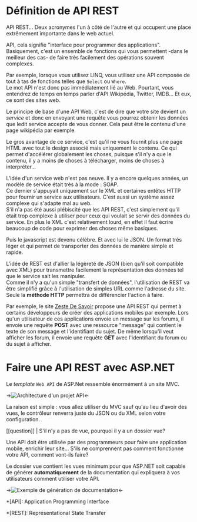 # Définition de API REST

API REST... Deux acronymes l'un à côté de l'autre et qui occupent une place extrêmement importante dans le web actuel.

API, cela signifie "interface pour programmer des applications". Basiquement, c'est un ensemble de fonctions qui vous permettent -dans le meilleur des cas- de faire très facilement des opérations souvent complexes.

Par exemple, lorsque vous utilisez LINQ, vous utilisez une API composée de tout à tas de fonctions telles que `Select` ou `Where`.  
Le mot API n'est donc pas immédiatement lié au Web. Pourtant, vous entendrez de temps en temps parler d'API Wikipédia, Twitter, IMDB... Et eux, ce sont des sites web.

Le principe de base d'une API Web, c'est de dire que votre site devient un *service* et donc en envoyant une requête vous pourrez obtenir les données que ledit service accepte de vous donner. Cela peut être le contenu d'une page wikipédia par exemple.

Le gros avantage de ce service, c'est qu'il ne vous fournit plus une page HTML avec tout le design associé mais uniquement le contenu. Ce qui permet d'accélérer globalement les choses, puisque s'il n'y a que le contenu, il y a moins de choses à télécharger, moins de choses à interpréter...

L'idée d'un service web n'est pas neuve. Il y a encore quelques années, un modèle de service était très à la mode : SOAP.  
Ce dernier s'appuyait uniquement sur le XML et certaines entêtes HTTP pour fournir un service aux utilisateurs. C'est aussi un système assez complexe qui s'adapte mal au web.  
S'il n'a pas été aussi plébiscité que les API REST, c'est simplement qu'il était trop complexe à utiliser pour ceux qui voulait se servir des données du service. En plus le XML c'est relativement lourd, en effet il faut écrire beaucoup de code pour exprimer des choses même basiques.

Puis le javascript est devenu célèbre. Et avec lui le JSON. Un format très léger et qui permet de transporter des données de manière simple et rapide.

L'idée de REST est d'allier la légèreté de JSON (bien qu'il soit compatible avec XML) pour transmettre facilement la représentation des données tel que le service sait les manipuler.  
Comme il n'y a qu'un simple "transfert de données", l'utilisation de REST va être simplifié grâce à l'utilisation de simples URL comme l'adresse du site. Seule la **méthode HTTP** permettra de différencier l'action à faire. 

Par exemple, le site [Zeste De Savoir](http://zestedesavoir.com) propose une API REST qui permet à certains développeurs de créer des applications mobiles par exemple. Lors qu'un utilisateur de ces applications envoie un message sur les forums, il envoie une requête **POST** avec une ressource "message" qui contient le texte de son message et l'identifiant du sujet. De même lorsqu'il veut afficher les forum, il envoie une requête **GET** avec l'identifiant du forum ou du sujet à afficher.

# Faire une API REST avec ASP.NET

Le *template* `Web API` de ASP.Net ressemble énormément à un site MVC.  

->![Architecture d'un projet API](/media/galleries/304/59caa435-e9d5-40b4-982b-64a737df10f5.png.960x960_q85.png)<-

La raison est simple : vous allez utiliser du MVC sauf qu'au lieu d'avoir des vues, le contrôleur renverra juste du JSON ou du XML selon votre configuration. 

[[question]]
| S'il n'y a pas de vue, pourquoi il y a un dossier vue?

Une API doit être utilisée par des programmeurs pour faire une application mobile, enrichir leur site... S'ils ne comprennent pas comment fonctionne votre API, comment vont-ils faire?

Le dossier vue contient les vues minimum pour que ASP.NET soit capable de générer **automatiquement** de la documentation qui expliquera à vos utilisateurs comment utiliser votre API.

->![Exemple de génération de documentation](/media/galleries/304/768c89cc-921a-493e-9bb8-6b4d5dc52b7e.png.960x960_q85.png)<-


*[API]: Application Programming Interface

*[REST]: Representational State Transfer